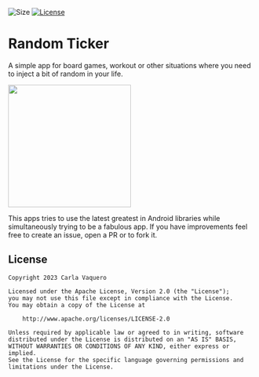 ![Size](https://img.shields.io/github/repo-size/carvaq/random-ticker)
[![License](https://img.shields.io/badge/License-Apache%202.0-blue.svg)](https://opensource.org/licenses/Apache-2.0)

# Random Ticker

A simple app for board games, workout or other situations where you need to inject a bit of random in your life.

<a href="https://play.google.com/store/apps/details?id=com.cvv.fanstaticapps.randomticker" target="_blank">
<img src="https://play.google.com/intl/en_us/badges/static/images/badges/en_badge_web_generic.png" width="250"/>
</a>


This apps tries to use the latest greatest in Android libraries while simultaneously trying to be a fabulous app. If you have improvements feel free to create an issue, open a PR or to fork it.



## License


	Copyright 2023 Carla Vaquero

	Licensed under the Apache License, Version 2.0 (the "License");
	you may not use this file except in compliance with the License.
	You may obtain a copy of the License at

	    http://www.apache.org/licenses/LICENSE-2.0

	Unless required by applicable law or agreed to in writing, software
	distributed under the License is distributed on an "AS IS" BASIS,
	WITHOUT WARRANTIES OR CONDITIONS OF ANY KIND, either express or implied.
	See the License for the specific language governing permissions and
	limitations under the License.
